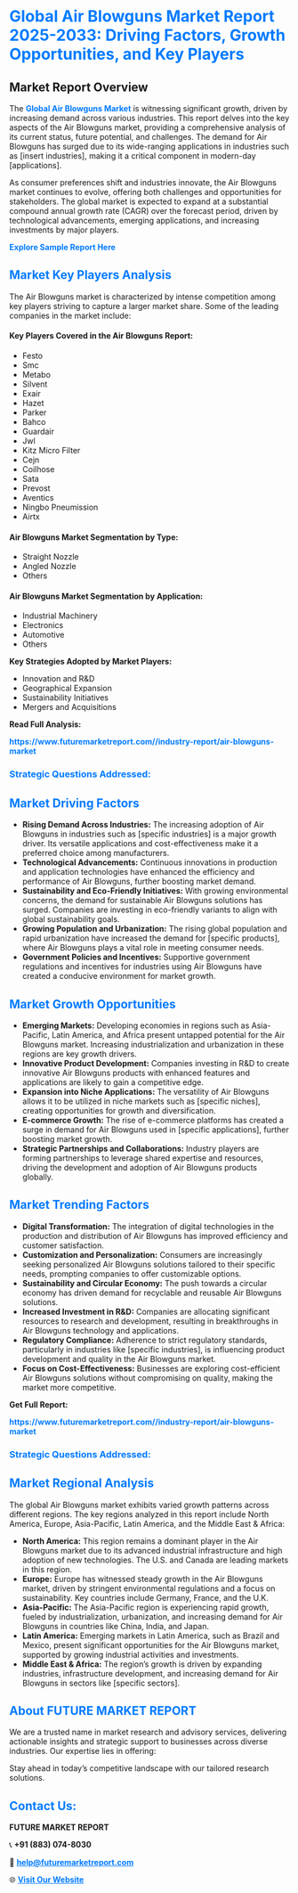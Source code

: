 <h1 style="color: #007BFF;">Global Air Blowguns Market Report 2025-2033: Driving Factors, Growth Opportunities, and Key Players</h1>

<section id="overview">
<h2>Market Report Overview</h2>
<p>The <a href="https://www.futuremarketreport.com//industry-report/air-blowguns-market" style="color: #007BFF; text-decoration: none;"><strong>Global Air Blowguns Market</strong></a> is witnessing significant growth, driven by increasing demand across various industries. This report delves into the key aspects of the Air Blowguns market, providing a comprehensive analysis of its current status, future potential, and challenges. The demand for Air Blowguns has surged due to its wide-ranging applications in industries such as [insert industries], making it a critical component in modern-day [applications].</p>
<p>As consumer preferences shift and industries innovate, the Air Blowguns market continues to evolve, offering both challenges and opportunities for stakeholders. The global market is expected to expand at a substantial compound annual growth rate (CAGR) over the forecast period, driven by technological advancements, emerging applications, and increasing investments by major players.</p>
</section>

<section id="overview">
<p><a href="https://www.futuremarketreport.com//request-sample/reportId=88244" style="color: #007BFF; text-decoration: none;"><strong>Explore Sample Report Here</strong></a></p>
</section>

<section id="key-players">
<h2 style="color: #007BFF;">Market Key Players Analysis</h2>
<p>The Air Blowguns market is characterized by intense competition among key players striving to capture a larger market share. Some of the leading companies in the market include:</p>
<h4>Key Players Covered in the Air Blowguns Report:</h4>
<ul><li>Festo</li><li>Smc</li><li>Metabo</li><li>Silvent</li><li>Exair</li><li>Hazet</li><li>Parker</li><li>Bahco</li><li>Guardair</li><li>Jwl</li><li>Kitz Micro Filter</li><li>Cejn</li><li>Coilhose</li><li>Sata</li><li>Prevost</li><li>Aventics</li><li>Ningbo Pneumission</li><li>Airtx</li></ul>
<h4>Air Blowguns Market Segmentation by Type:</h4>
<ul><li>Straight Nozzle</li><li>Angled Nozzle</li><li>Others</li></ul>

<h4>Air Blowguns Market Segmentation by Application:</h4>
<ul><li>Industrial Machinery</li><li>Electronics</li><li>Automotive</li><li>Others</li></ul>
<p><strong>Key Strategies Adopted by Market Players:</strong></p>
<ul>
<li>Innovation and R&D</li>
<li>Geographical Expansion</li>
<li>Sustainability Initiatives</li>
<li>Mergers and Acquisitions</li>
</ul>
</section>

<section>
<p><strong>Read Full Analysis: </strong></p><a href="https://www.futuremarketreport.com//industry-report/air-blowguns-market" style="color: #007BFF; text-decoration: none;"><strong>https://www.futuremarketreport.com//industry-report/air-blowguns-market</strong></a>
<h3 style="color: #007BFF;">Strategic Questions Addressed:</h3>
</section>

<section id="driving-factors">
<h2 style="color: #007BFF;">Market Driving Factors</h2>
<ul>
<li><strong>Rising Demand Across Industries:</strong> The increasing adoption of Air Blowguns in industries such as [specific industries] is a major growth driver. Its versatile applications and cost-effectiveness make it a preferred choice among manufacturers.</li>
<li><strong>Technological Advancements:</strong> Continuous innovations in production and application technologies have enhanced the efficiency and performance of Air Blowguns, further boosting market demand.</li>
<li><strong>Sustainability and Eco-Friendly Initiatives:</strong> With growing environmental concerns, the demand for sustainable Air Blowguns solutions has surged. Companies are investing in eco-friendly variants to align with global sustainability goals.</li>
<li><strong>Growing Population and Urbanization:</strong> The rising global population and rapid urbanization have increased the demand for [specific products], where Air Blowguns plays a vital role in meeting consumer needs.</li>
<li><strong>Government Policies and Incentives:</strong> Supportive government regulations and incentives for industries using Air Blowguns have created a conducive environment for market growth.</li>
</ul>
</section>

<section id="growth-opportunities">
<h2 style="color: #007BFF;">Market Growth Opportunities</h2>
<ul>
<li><strong>Emerging Markets:</strong> Developing economies in regions such as Asia-Pacific, Latin America, and Africa present untapped potential for the Air Blowguns market. Increasing industrialization and urbanization in these regions are key growth drivers.</li>
<li><strong>Innovative Product Development:</strong> Companies investing in R&D to create innovative Air Blowguns products with enhanced features and applications are likely to gain a competitive edge.</li>
<li><strong>Expansion into Niche Applications:</strong> The versatility of Air Blowguns allows it to be utilized in niche markets such as [specific niches], creating opportunities for growth and diversification.</li>
<li><strong>E-commerce Growth:</strong> The rise of e-commerce platforms has created a surge in demand for Air Blowguns used in [specific applications], further boosting market growth.</li>
<li><strong>Strategic Partnerships and Collaborations:</strong> Industry players are forming partnerships to leverage shared expertise and resources, driving the development and adoption of Air Blowguns products globally.</li>
</ul>
</section>

<section id="trending-factors">
<h2 style="color: #007BFF;">Market Trending Factors</h2>
<ul>
<li><strong>Digital Transformation:</strong> The integration of digital technologies in the production and distribution of Air Blowguns has improved efficiency and customer satisfaction.</li>
<li><strong>Customization and Personalization:</strong> Consumers are increasingly seeking personalized Air Blowguns solutions tailored to their specific needs, prompting companies to offer customizable options.</li>
<li><strong>Sustainability and Circular Economy:</strong> The push towards a circular economy has driven demand for recyclable and reusable Air Blowguns solutions.</li>
<li><strong>Increased Investment in R&D:</strong> Companies are allocating significant resources to research and development, resulting in breakthroughs in Air Blowguns technology and applications.</li>
<li><strong>Regulatory Compliance:</strong> Adherence to strict regulatory standards, particularly in industries like [specific industries], is influencing product development and quality in the Air Blowguns market.</li>
<li><strong>Focus on Cost-Effectiveness:</strong> Businesses are exploring cost-efficient Air Blowguns solutions without compromising on quality, making the market more competitive.</li>
</ul>
</section>

<section>
<p><strong>Get Full Report: </strong></p><a href="https://www.futuremarketreport.com//industry-report/air-blowguns-market" style="color: #007BFF; text-decoration: none;"><strong>https://www.futuremarketreport.com//industry-report/air-blowguns-market</strong></a>
<h3 style="color: #007BFF;">Strategic Questions Addressed:</h3>
</section>


<section id="regional-analysis">
<h2 style="color: #007BFF;">Market Regional Analysis</h2>
<p>The global Air Blowguns market exhibits varied growth patterns across different regions. The key regions analyzed in this report include North America, Europe, Asia-Pacific, Latin America, and the Middle East & Africa:</p>
<ul>
<li><strong>North America:</strong> This region remains a dominant player in the Air Blowguns market due to its advanced industrial infrastructure and high adoption of new technologies. The U.S. and Canada are leading markets in this region.</li>
<li><strong>Europe:</strong> Europe has witnessed steady growth in the Air Blowguns market, driven by stringent environmental regulations and a focus on sustainability. Key countries include Germany, France, and the U.K.</li>
<li><strong>Asia-Pacific:</strong> The Asia-Pacific region is experiencing rapid growth, fueled by industrialization, urbanization, and increasing demand for Air Blowguns in countries like China, India, and Japan.</li>
<li><strong>Latin America:</strong> Emerging markets in Latin America, such as Brazil and Mexico, present significant opportunities for the Air Blowguns market, supported by growing industrial activities and investments.</li>
<li><strong>Middle East & Africa:</strong> The region’s growth is driven by expanding industries, infrastructure development, and increasing demand for Air Blowguns in sectors like [specific sectors].</li>
</ul>
</section>

<footer>
<h2 style="color: #007BFF;">About FUTURE MARKET REPORT</h2>
<p>We are a trusted name in market research and advisory services, delivering actionable insights and strategic support to businesses across diverse industries. Our expertise lies in offering:</p>

<p>Stay ahead in today’s competitive landscape with our tailored research solutions.</p>

<h2 style="color: #007BFF;">Contact Us:</h2>
<p><strong>FUTURE MARKET REPORT</strong></p>
<p>📞 <strong>+91 (883) 074-8030</strong></p>
<p>📧 <strong><a href="mailto:help@futuremarketreport.com" style="color: #007BFF;">help@futuremarketreport.com</a></strong></p>
<p>🌐 <strong><a href="https://www.futuremarketreport.com/" style="color: #007BFF;">Visit Our Website</a></strong></p>
</footer>